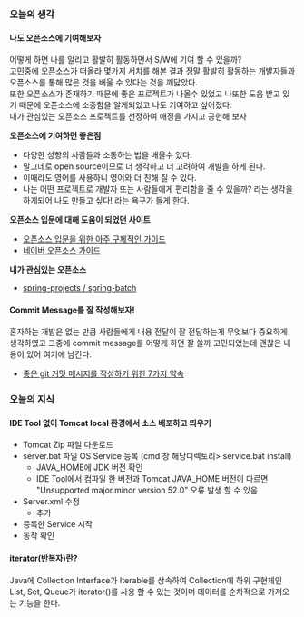 
### 오늘의 생각

#### 나도 오픈소스에 기여해보자
어떻게 하면 나를 알리고 활발히 활동하면서 S/W에 기여 할 수 있을까?  
고민중에 오픈소스가 떠올라 몇가지 서치를 해본 결과 정말 활발히 활동하는 개발자들과 오픈소스를 통해 많은 것을 배울 수 있다는 것을 깨닳았다.  
또한 오픈소스가 존재하기 때문에 좋은 프로젝트가 나올수 있었고 나또한 도움 받고 있기 때문에 오픈소스에 소중함을 알게되었고 나도 기여하고 싶어졌다.  
내가 관심있는 오픈소스 프로젝트를 선정하여 애정을 가지고 공헌해 보자

**오픈소스에 기여하면 좋은점**
- 다양한 성향의 사람들과 소통하는 법을 배울수 있다.
- 말그데로 open source이므로 더 생각하고 더 고려하여 개발을 하게 된다.
- 이때라도 영어를 사용하니 영어와 더 친해 질 수 있다.
- 나는 어떤 프로젝트로 개발자 또는 사람들에게 편리함을 줄 수 있을까? 라는 생각을 하게되어 나도 만들고 싶다! 라는 욕구가 들게 한다.

**오픈소스 입문에 대해 도움이 되었던 사이트**
- [오픈소스 입문을 위한 아주 구체적인 가이드](https://goo.gl/seZr3T)
- [네이버 오픈소스 가이드](https://goo.gl/xcmWhq)

**내가 관심있는 오픈소스**
- [spring-projects / spring-batch](https://goo.gl/FxU55t)



#### Commit Message를 잘 작성해보자!
혼자하는 개발은 없는 만큼 사람들에게 내용 전달이 잘 전달하는게 무엇보다 중요하게 생각하였고 그중에 commit message를 어떻게 하면 잘 쓸까 고민되었는데 괜찮은 내용이 있어 여기에 남긴다.

- [좋은 git 커밋 메시지를 작성하기 위한 7가지 약속](https://goo.gl/yFdgt3)

### 오늘의 지식

#### IDE Tool 없이 Tomcat local 환경에서 소스 배포하고 띄우기
- Tomcat Zip 파일 다운로드
- server.bat 파일 OS Service 등록 (cmd 창 해당디렉토리> service.bat install)
  + JAVA_HOME에 JDK 버전 확인
  + IDE Tool에서 컴파일 한 버전과 Tomcat JAVA_HOME 버전이 다르면 "Unsupported major.minor version 52.0" 오류 발생 할 수 있음
- Server.xml 수정
  + <Context /> 추가
- 등록한 Service 시작
- 동작 확인


#### iterator(반복자)란?
Java에 Collection Interface가 Iterable<E>를 상속하여 Collection에 하위 구현체인 List, Set, Queue가 iterator()를 사용 할 수 있는 것이며 데이터를 순차적으로 가져오는 기능을 한다.

